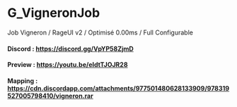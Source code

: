 # G_VigneronJob
Job Vigneron / RageUI v2 / Optimisé 0.00ms / Full Configurable

#### Discord : https://discord.gg/VpYP58ZjmD

#### Preview : https://youtu.be/eIdtTJOJR28

#### Mapping : https://cdn.discordapp.com/attachments/977501480628133909/978319527005798410/vigneron.rar

